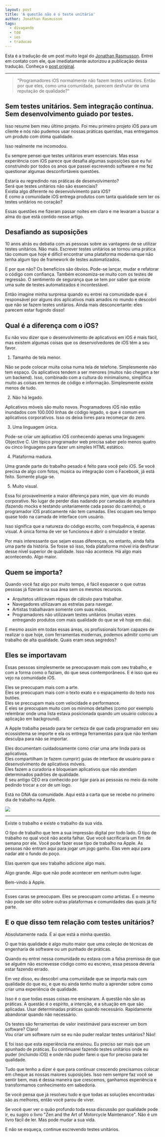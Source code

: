 ```yaml
--- 
layout: post
title: 'A questão não é o teste unitário'
author: Jonathan Rasmusson
tags:
  - divagando
  - tdd
  - ios
  - traducao
---
```


Esta é a tradução de um post muito legal do [Jonathan Rasmusson][jon]. Entrei em contato com ele, que imediatamente autorizou a publicação dessa tradução. Conheça o [post original][original].

[jon]: https://twitter.com/jrasmusson
[original]: http://agilewarrior.wordpress.com/2012/10/06/its-not-about-the-unit-tests/

* * *

> "Programadores iOS normalmente não fazem testes unitários. Então por que eles, como uma comunidade, parecem desfrutar de uma reputação de qualidade?"

## Sem testes unitários. Sem integração contínua. Sem desenvolvimento guiado por testes.

Isso resume bem meu último projeto. Foi meu primeiro projeto iOS para um cliente e nós não pudemos usar nossas práticas queridas, mas entregamos um produto com ótima qualidade.

Isso realmente me incomodou.

Eu sempre pensei que testes unitários eram essenciais. Mas essa experiência com iOS parece que desafia algumas suposições que eu fui construindo por todos os anos que passei escrevendo software e me fez questionar algumas desconfortáveis questões.

Estaria eu regredindo nas práticas de desenvolvimento?  
Será que testes unitários não são essenciais?  
Existia algo diferente no desenvolvimento para iOS?  
E como a comunidade iOS entrega produtos com tanta qualidade sem ter os testes unitários no coração?

Essas questões me fizeram passar noites em claro e me levaram a buscar a alma do que está contido nesse artigo.

## Desafiando as suposições

10 anos atrás eu debatia com as pessoas sobre as vantagens de se utilizar testes unitários. Não mais. Escrever testes unitários se tornou uma prática tão comum que hoje é difícil encontrar uma plataforma moderna que não tenha algum tipo de framework de testes automatizados.

E por que não? Os benefícios são óbvios. Pode-se lançar, mudar e refatorar o código com confiança. Também economiza-se muito com os testes de regressão. O sentimento de segurança que se tem por saber que existe uma suite de testes automatizados é incontestável.

Então imagine minha surpresa quando eu entrei na comunidade que é responsável por alguns dos aplicativos mais amados no mundo e descobri que não se fazem testes unitários. Ainda mais desconcertante: eles parecem estar fugindo disso!

## Qual é a diferença com o iOS?

Eu não vou dizer que o desenvolvimento de aplicativos em iOS é mais fácil, mas existem algumas coisas que os desenvolvedores de iOS têm a seu favor.

  1. Tamanho de tela menor.

  Não se pode colocar muita coisa numa tela de telefone. Simplesmente não tem espaço. Os aplicativos tendem a ser menores (muitos não chegam a ter um backend). Isso, combinado com a cultura do minimalismo, simplifica muito as coisas em termos de código e informação. Simplesmente existe menos de tudo.

  2. Não há legado.

  Aplicativos móveis são muito novos. Programadores iOS não estão inundados com 100.000 linhas de código legado, o que é comum em aplicativos corporativos. Isso os deixa livres para recomeçar do zero.

  3. Uma linguagem única.

  Pode-se criar um aplicativo iOS conhecendo apenas uma linguagem: Objective C. Um típico programador web precisa saber pelo menos quatro ou cinco linguagens para fazer um simples HTML estático.

  4. Plataforma madura.

  Uma grande parte do trabalho pesado é feito para você pelo iOS. Se você precisa de algo com fotos, música ou integração com o Facebook, já está feito. Somente pluga-se.

  5. Muito visual.

  Essa foi provavelmente a maior diferença para mim, que vim do mundo corporativo. No lugar de perder dias nadando por camadas de arquitetura (fazendo mocks e testando unitariamente cada passo do caminho), o programador iOS praticamente não tem camadas. Eles ocupam seu tempo quase todo na camada de interface com usuário.

  Isso significa que a natureza do código escrito, com frequência, é apenas visual. A única forma de ver se funcionou é abrir o simulador e testar.

Por mais interessante que sejam essas diferenças, no entanto, ainda falta uma parte da história. Se fosse só isso, toda plataforma móvel iria desfrurar desse nível superior de qualidade. Isso não acontece. Há algo mais acontecendo. Algo maior.

## Quem se importa?

Quando você faz algo por muito tempo, é fácil esquecer o que outras pessoas já fizeram na sua área sem os mesmos recursos.

* Arquitetos utilizavam réguas de cálculo para trabalhar.
* Navegadores utilizavam as estrelas para navegar.
* Artistas trabalhavam somente com suas mãos.
* Programadores não utilizavam testes unitários (muitas vezes entregando produtos com mais qualidade do que se vê hoje em dia).

E mesmo assim em todas essas áreas, os profissionais foram capazes de realizar o que hoje, com ferramentas modernas, podemos admitir como um trabalho de alta qualidade. Quais eram seus segredos?

## Eles se importavam

Essas pessoas simplesmente se preocupavam mais com seu trabalho, e com a forma como o faziam, do que seus contemporâneos. E é isso que eu vejo na comunidade iOS.

Eles se preocupam mais com a arte.  
Eles se preocupam mais com o texto exato e o espaçamento do texto nos butões.  
Eles se preccupam mais com velocidade e performance.  
E eles se preocupam muito com os mínimos detalhes (como por exemplo relembrar onde uma lista estava posicionada quando um usuário colocou a aplicação em background).

A Apple trabalha pesado para ter certeza de que cada programador em seu ecossistema se importe e ela os entrega ferramentas para que não tenham desculpa para não se importar.

Eles documentam cuidadosamente como criar uma arte linda para os aplicativos.  
Eles compartilham (e fazem cumprir) guias de interface de usuário para o desenvolvimento de aplicativos móveis.  
Eles fazem a curadoria e bloqueiam aplicativos que não atendam determinados padrões de qualidade.  
E seu antigo CEO era conhecido por ligar para as pessoas no meio da noite pedindo trocar a cor de um logo.

Está no DNA da comunidade. Aqui está a carta que se recebe no primeiro dia de trabalho na Apple.

<img src="/assets/images/2013/apple-first-day-of-work.png" />

* * *

Existe o trabalho e existe o trabalho da sua vida.

O tipo de trabalho que tem a sua impressão digital por todo lado. O tipo de trabalho no qual você não aceita falhar. Que você sacrificaria um fim de semana por ele. Você pode fazer esse tipo de trabalho na Apple. As pessoas não entram aqui para jogar um jogo ganho. Elas vem aqui para nadar até o fundo do poço.

Elas querem que seu trabalho adicione algo mais.

Algo grande. Algo que não pode acontecer em nenhum outro lugar.

Bem-vindo à Apple.

* * *

Esses caras se preocupam. Eles se preocupam como artistas. E o mesmo não pode ser dito sobre outras plataformas e comunidades das quais já fiz parte.

## E o que disso tem relação com testes unitários?

Absolutamente nada. É aí que está a minha questão.

O que trás qualidade é algo muito maior que uma coleção de técnicas de engenharia de software ou um punhado de práticas.

Quando eu entrei nessa comunidade eu estava com a falsa premissa de que se alguém não escrevesse código como eu escrevo, essa pessoa deveria estar fazendo errado.

Em vez disso, eu descobri uma comunidade que se importa mais com qualidade do que eu, e que eu ainda tenho muito a aprender sobre como criar uma experiência de qualidade.

Isso é o que todas essas coisas me ensinaram. A questão não são as práticas. A questão é o espírito, a intenção, e a situação em que são aplicadas. Usar determinadas práticas quando necessário. Rapidamente abandonar quando não necessário.

Os testes são ferramentas de valor inestimável para escrever um bom software? Claro!  
Vou criar um software ruim se eu não puder realizar testes unitários? Não!

E foi isso que esta experiência me ensinou. Eu preciso ser mais que um apunhado de práticas. Eu continuarei fazendo testes unitários onde eu puder (incluindo iOS) e onde não puder farei o que for preciso para ter qualidade.

Tudo que tenho a dizer é que para continuar crescendo precisamos colocar em cheque as nossas maiores suposições. Isso nem sempre faz você se sentir bem, mas é dessa maneira que crescemos, ganhamos experiência e transformamos conhecimento em sabedoria.

Se você pensa que já resolveu tudo e que todas as soluções encontradas são as melhores, então você parou de viver.

Se você quer ver o quão profundo toda essa discussão por qualidade pode ir, eu sugiro o livro "Zen and the Art of Motorcycle Maintenance". Não é um livro fácil de ler. Mas pode mudar a sua vida.

E não se esqueça, continue escrevendo testes unitários.